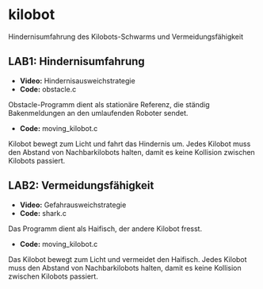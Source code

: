# kilobot
Hindernisumfahrung des Kilobots-Schwarms und Vermeidungsfähigkeit 

## LAB1: Hindernisumfahrung
* **Video:** Hindernisausweichstrategie
* **Code:** obstacle.c

Obstacle-Programm dient als stationäre Referenz, die ständig Bakenmeldungen an den umlaufenden Roboter sendet.

* **Code:** moving_kilobot.c

Kilobot bewegt  zum Licht und fahrt das Hindernis um. Jedes Kilobot muss den Abstand von Nachbarkilobots halten, damit es keine Kollision zwischen Kilobots passiert.
## LAB2: Vermeidungsfähigkeit
* **Video:** Gefahrausweichstrategie
* **Code:** shark.c

Das Programm dient als Haifisch, der andere Kilobot fresst.
* **Code:** moving_kilobot.c

Das Kilobot bewegt  zum Licht und vermeidet den Haifisch. Jedes Kilobot muss den Abstand von Nachbarkilobots halten, damit es keine Kollision zwischen Kilobots passiert.


